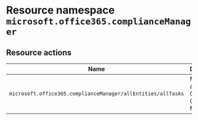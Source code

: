 # Resource namespace `microsoft.office365.complianceManager`
## Resource actions
|Name|Description|Privileged|
|-|-|-|
|`microsoft.office365.complianceManager/allEntities/allTasks`|Manage all aspects of Office 365 Compliance Manager|False|
